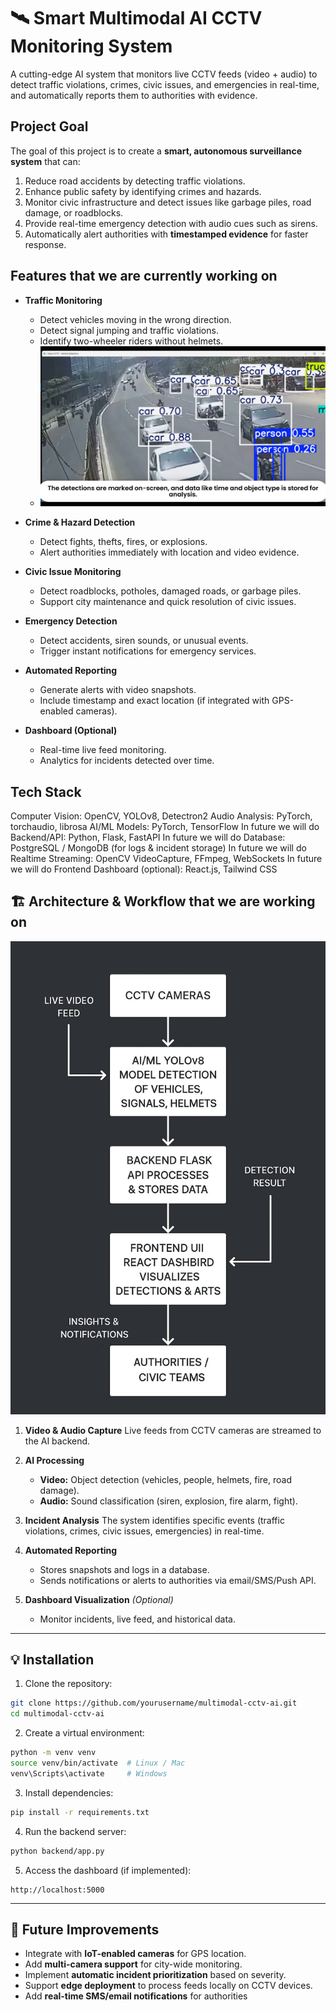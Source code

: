 
# 🛰️ Smart Multimodal AI CCTV Monitoring System

A cutting-edge AI system that monitors live CCTV feeds (video + audio) to detect traffic violations, crimes, civic issues, and emergencies in real-time, and automatically reports them to authorities with evidence.


##  Project Goal

The goal of this project is to create a **smart, autonomous surveillance system** that can:

1. Reduce road accidents by detecting traffic violations.
2. Enhance public safety by identifying crimes and hazards.
3. Monitor civic infrastructure and detect issues like garbage piles, road damage, or roadblocks.
4. Provide real-time emergency detection with audio cues such as sirens.
5. Automatically alert authorities with **timestamped evidence** for faster response.


##  Features that we are currently working on

* **Traffic Monitoring**

  * Detect vehicles moving in the wrong direction.
  * Detect signal jumping and traffic violations.
  * Identify two-wheeler riders without helmets.
  * <img src="images/screenshot.png" alt="Architecture" width="700"/>


* **Crime & Hazard Detection**

  * Detect fights, thefts, fires, or explosions.
  * Alert authorities immediately with location and video evidence.

* **Civic Issue Monitoring**

  * Detect roadblocks, potholes, damaged roads, or garbage piles.
  * Support city maintenance and quick resolution of civic issues.

* **Emergency Detection**

  * Detect accidents, siren sounds, or unusual events.
  * Trigger instant notifications for emergency services.

* **Automated Reporting**

  * Generate alerts with video snapshots.
  * Include timestamp and exact location (if integrated with GPS-enabled cameras).

* **Dashboard (Optional)**

  * Real-time live feed monitoring.
  * Analytics for incidents detected over time.


## Tech Stack
Computer Vision: OpenCV, YOLOv8, Detectron2
Audio Analysis: PyTorch, torchaudio, librosa
AI/ML Models: PyTorch, TensorFlow
In future we will do Backend/API: Python, Flask, FastAPI
In future we will do Database: PostgreSQL / MongoDB (for logs & incident storage)
In future we will do Realtime Streaming: OpenCV VideoCapture, FFmpeg, WebSockets
In future we will do Frontend Dashboard (optional): React.js, Tailwind CSS


## 🏗️ Architecture & Workflow that we are working on
<img src="images/flowchart.png" alt="Architecture" width="600"/>



1. **Video & Audio Capture**
   Live feeds from CCTV cameras are streamed to the AI backend.

2. **AI Processing**

   * **Video:** Object detection (vehicles, people, helmets, fire, road damage).
   * **Audio:** Sound classification (siren, explosion, fire alarm, fight).

3. **Incident Analysis**
   The system identifies specific events (traffic violations, crimes, civic issues, emergencies) in real-time.

4. **Automated Reporting**

   * Stores snapshots and logs in a database.
   * Sends notifications or alerts to authorities via email/SMS/Push API.

5. **Dashboard Visualization** *(Optional)*

   * Monitor incidents, live feed, and historical data.

---

## 💡 Installation

1. Clone the repository:

```bash
git clone https://github.com/yourusername/multimodal-cctv-ai.git
cd multimodal-cctv-ai
```

2. Create a virtual environment:

```bash
python -m venv venv
source venv/bin/activate  # Linux / Mac
venv\Scripts\activate     # Windows
```

3. Install dependencies:

```bash
pip install -r requirements.txt
```

4. Run the backend server:

```bash
python backend/app.py
```

5. Access the dashboard (if implemented):

```text
http://localhost:5000
```

---

## 📝 Future Improvements

* Integrate with **IoT-enabled cameras** for GPS location.
* Add **multi-camera support** for city-wide monitoring.
* Implement **automatic incident prioritization** based on severity.
* Support **edge deployment** to process feeds locally on CCTV devices.
* Add **real-time SMS/email notifications** for authorities
